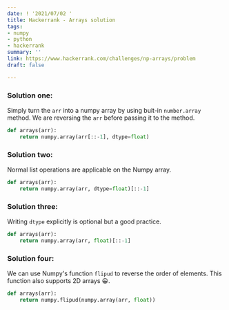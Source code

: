 ```yaml
---
date: ! '2021/07/02 '
title: Hackerrank - Arrays solution
tags:
- numpy
- python
- hackerrank
summary: ''
link: https://www.hackerrank.com/challenges/np-arrays/problem
draft: false

---
```

### Solution one:

Simply turn the `arr` into a numpy array by using buit-in `number.array` method. We are reversing the `arr` before passing it to the method.

```python
def arrays(arr):
    return numpy.array(arr[::-1], dtype=float)
```

### Solution two:

Normal list operations are applicable on the Numpy array.

```python
def arrays(arr):
    return numpy.array(arr, dtype=float)[::-1]
```

###  Solution three:

Writing `dtype` explicitly is optional but a good practice.

```python
def arrays(arr):
    return numpy.array(arr, float)[::-1]
```

### Solution four:

We can use Numpy's function `flipud` to reverse the order of elements. This function also supports 2D arrays 😀.

```python
def arrays(arr):
    return numpy.flipud(numpy.array(arr, float))
```